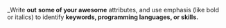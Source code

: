 _Write **out** __some of your awesome__ attributes, and use emphasis (like bold or italics) to identify __keywords, programming languages, or skills.__
